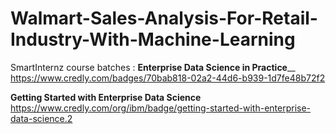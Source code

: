 # Walmart-Sales-Analysis-For-Retail-Industry-With-Machine-Learning
SmartInternz course batches :
**Enterprise Data Science in Practice**__
https://www.credly.com/badges/70bab818-02a2-44d6-b939-1d7fe48b72f2

**Getting Started with Enterprise Data Science**
https://www.credly.com/org/ibm/badge/getting-started-with-enterprise-data-science.2


